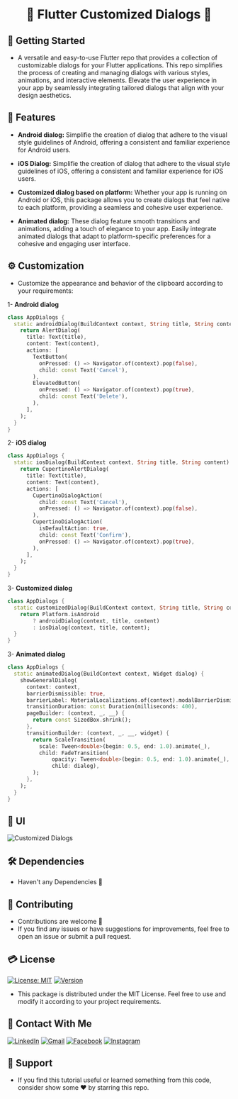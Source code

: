 # <div align="center">🎳 Flutter Customized Dialogs 🎳</div>


## 🚀 Getting Started

- A versatile and easy-to-use Flutter repo that provides a collection of customizable dialogs for your Flutter applications. This repo simplifies the process of creating and managing dialogs with various styles, animations, and interactive elements. Elevate the user experience in your app by seamlessly integrating tailored dialogs that align with your design aesthetics.


## 🎲 Features

- **Android dialog:** Simplifie the creation of dialog that adhere to the visual style guidelines of Android, offering a consistent and familiar experience for Android users.

- **iOS Dialog:** Simplifie the creation of dialog that adhere to the visual style guidelines of iOS, offering a consistent and familiar experience for iOS users.

- **Customized dialog based on platform:** Whether your app is running on Android or iOS, this package allows you to create dialogs that feel native to each platform, providing a seamless and cohesive user experience.

- **Animated dialog:** These dialog feature smooth transitions and animations, adding a touch of elegance to your app. Easily integrate animated dialogs that adapt to platform-specific preferences for a cohesive and engaging user interface.


## ⚙️ Customization

- Customize the appearance and behavior of the clipboard according to your requirements:

1- **Android dialog**

```dart
class AppDialogs {
  static androidDialog(BuildContext context, String title, String content) {
    return AlertDialog(
      title: Text(title),
      content: Text(content),
      actions: [
        TextButton(
          onPressed: () => Navigator.of(context).pop(false),
          child: const Text('Cancel'),
        ),
        ElevatedButton(
          onPressed: () => Navigator.of(context).pop(true),
          child: const Text('Delete'),
        ),
      ],
    );
  }
}
```

2- **iOS dialog**

```dart
class AppDialogs {
  static iosDialog(BuildContext context, String title, String content) {
    return CupertinoAlertDialog(
      title: Text(title),
      content: Text(content),
      actions: [
        CupertinoDialogAction(
          child: const Text('Cancel'),
          onPressed: () => Navigator.of(context).pop(false),
        ),
        CupertinoDialogAction(
          isDefaultAction: true,
          child: const Text('Confirm'),
          onPressed: () => Navigator.of(context).pop(true),
        ),
      ],
    );
  }
}
```

3- **Customized dialog**

```dart
class AppDialogs {
  static customizedDialog(BuildContext context, String title, String content) {
    return Platform.isAndroid
        ? androidDialog(context, title, content)
        : iosDialog(context, title, content);
  }
}
```

3- **Animated dialog**

```dart
class AppDialogs {
  static animatedDialog(BuildContext context, Widget dialog) {
    showGeneralDialog(
      context: context,
      barrierDismissible: true,
      barrierLabel: MaterialLocalizations.of(context).modalBarrierDismissLabel,
      transitionDuration: const Duration(milliseconds: 400),
      pageBuilder: (context, _, __) {
        return const SizedBox.shrink();
      },
      transitionBuilder: (context, _, __, widget) {
        return ScaleTransition(
          scale: Tween<double>(begin: 0.5, end: 1.0).animate(_),
          child: FadeTransition(
              opacity: Tween<double>(begin: 0.5, end: 1.0).animate(_),
              child: dialog),
        );
      },
    );
  }
}
```


## 📱 UI

![Customized Dialogs](https://github.com/Shalaby-VBS/Flutter_Customized_Dialogs/assets/149938388/28bb7051-da75-4fa2-ba4c-c2d4b4b38934)


## 🛠 Dependencies

- Haven't any Dependencies 🚫

## 🫴 Contributing

- Contributions are welcome 💜
- If you find any issues or have suggestions for improvements, feel free to open an issue or submit a pull request.

## 💳 License

[![License: MIT](https://img.shields.io/badge/License-MIT-yellow.svg)](https://opensource.org/licenses/MIT)
[![Version](https://img.shields.io/badge/version-1.0.0-blue.svg)](https://github.com/Shalaby-VBS/Flutter_Customized_Dialogs)
- This package is distributed under the MIT License. Feel free to use and modify it according to your project requirements.

## 🤝 Contact With Me

[![LinkedIn](https://img.shields.io/badge/LinkedIn-0077B5?style=for-the-badge&logo=linkedin&logoColor=white)](https://www.linkedin.com/in/ahmed-shalaby-21196521b/) 
[![Gmail](https://img.shields.io/badge/Gmail-333333?style=for-the-badge&logo=gmail&logoColor=red)](https://www.shalaby.vbs@gmail.com)
[![Facebook](https://img.shields.io/badge/Facebook-0077B5?style=for-the-badge&logo=facebook&logoColor=white)](https://www.facebook.com/profile.php?id=100093012790432&mibextid=hIlR13)
[![Instagram](https://img.shields.io/badge/Instagram-E4405F?style=for-the-badge&logo=instagram&logoColor=white)](https://www.instagram.com/sh4l4by/)

</div>

## 💖 Support

- If you find this tutorial useful or learned something from this code, consider show some ❤️ by starring this repo.
